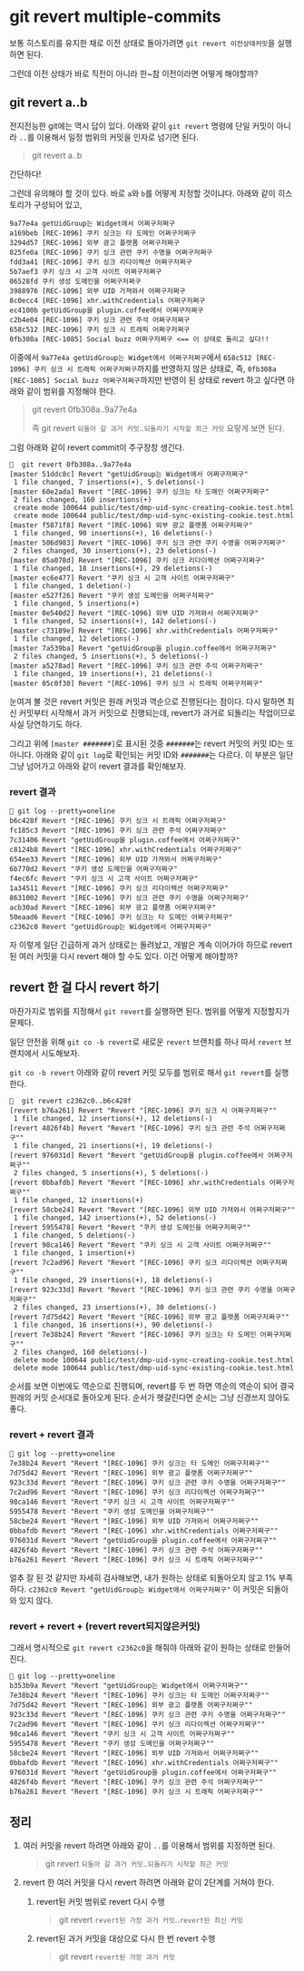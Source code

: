 # git revert multiple-commits

보통 히스토리를 유지한 채로 이전 상태로 돌아가려면 `git revert 이전상태커밋`을 실행하면 된다.

그런데 이전 상태가 바로 직전이 아니라 한~참 이전이라면 어떻게 해야할까?

## git revert a..b

전지전능한 git에는 역시 답이 있다. 아래와 같이 `git revert` 명령에 단일 커밋이 아니라 `..`를 이용해서 일정 범위의 커밋을 인자로 넘기면 된다.

>git revert a..b

간단하다! 

그런데 유의해야 할 것이 있다. 바로 `a`와 `b`를 어떻게 지정할 것이냐다. 아래와 같이 히스토리가 구성되어 있고, 

```
9a77e4a getUidGroup는 Widget에서 어쩌구저쩌구
a169beb [REC-1096] 쿠키 싱크는 타 도메인 어쩌구저쩌구
3294d57 [REC-1096] 외부 광고 플랫폼 어쩌구저쩌구
825fe0a [REC-1096] 쿠키 싱크 관련 쿠키 수명을 어쩌구저쩌구
fdd3a41 [REC-1096] 쿠키 싱크 리다이렉션 어쩌구저쩌구
5b7aef3 쿠키 싱크 시 고객 사이트 어쩌구저쩌구
06528fd 쿠키 생성 도메인을 어쩌구저쩌구
3988976 [REC-1096] 외부 UID 가져와서 어쩌구저쩌구
8c0ecc4 [REC-1096] xhr.withCredentials 어쩌구저쩌구
ec4100b getUidGroup을 plugin.coffee에서 어쩌구저쩌구
c2b4e04 [REC-1096] 쿠키 싱크 관련 주석 어쩌구저쩌구
658c512 [REC-1096] 쿠키 싱크 시 트래픽 어쩌구저쩌구
0fb308a [REC-1085] Social buzz 어쩌구저쩌구 <== 이 상태로 돌리고 싶다!!
```

이중에서 `9a77e4a getUidGroup는 Widget에서 어쩌구저쩌구`에서 `658c512 [REC-1096] 쿠키 싱크 시 트래픽 어쩌구저쩌구`까지를 반영하지 않은 상태로, 즉, `0fb308a [REC-1085] Social buzz 어쩌구저쩌구`까지만 반영이 된 상태로 revert  하고 싶다면 아래와 같이 범위를 지정해야 한다.

>git revert 0fb308a..9a77e4a
>
>즉 git revert `되돌아 갈 과거 커밋`..`되돌리기 시작할 최근 커밋` 요렇게 보면 된다.

그럼 아래와 같이 revert commit이 주구장창 생긴다.

```
🍺  git revert 0fb308a..9a77e4a
[master 51ddc8c] Revert "getUidGroup는 Widget에서 어쩌구저쩌구"
 1 file changed, 7 insertions(+), 5 deletions(-)
[master 60e2ada] Revert "[REC-1096] 쿠키 싱크는 타 도메인 어쩌구저쩌구"
 2 files changed, 160 insertions(+)
 create mode 100644 public/test/dmp-uid-sync-creating-cookie.test.html
 create mode 100644 public/test/dmp-uid-sync-existing-cookie.test.html
[master f5871f8] Revert "[REC-1096] 외부 광고 플랫폼 어쩌구저쩌구"
 1 file changed, 90 insertions(+), 16 deletions(-)
[master 506d983] Revert "[REC-1096] 쿠키 싱크 관련 쿠키 수명을 어쩌구저쩌구"
 2 files changed, 30 insertions(+), 23 deletions(-)
[master 05a078d] Revert "[REC-1096] 쿠키 싱크 리다이렉션 어쩌구저쩌구"
 1 file changed, 18 insertions(+), 29 deletions(-)
[master ec6e477] Revert "쿠키 싱크 시 고객 사이트 어쩌구저쩌구"
 1 file changed, 1 deletion(-)
[master e527f26] Revert "쿠키 생성 도메인을 어쩌구저쩌구"
 1 file changed, 5 insertions(+)
[master 0e540d2] Revert "[REC-1096] 외부 UID 가져와서 어쩌구저쩌구"
 1 file changed, 52 insertions(+), 142 deletions(-)
[master c73189e] Revert "[REC-1096] xhr.withCredentials 어쩌구저쩌구"
 1 file changed, 12 deletions(-)
[master 7a539ba] Revert "getUidGroup을 plugin.coffee에서 어쩌구저쩌구"
 2 files changed, 5 insertions(+), 5 deletions(-)
[master a5278ad] Revert "[REC-1096] 쿠키 싱크 관련 주석 어쩌구저쩌구"
 1 file changed, 19 insertions(+), 21 deletions(-)
[master 05c0f30] Revert "[REC-1096] 쿠키 싱크 시 트래픽 어쩌구저쩌구"
```

눈여겨 볼 것은 revert 커밋은 원래 커밋과 역순으로 진행된다는 점이다. 다시 말하면 최신 커밋부터 시작해서 과거 커밋으로 진행되는데, revert가 과거로 되돌리는 작업이므로 사실 당연하기도 하다.

그리고 위에 `[master #######]`로 표시된 것중 `#######`는 revert 커밋의 커밋 ID는 또 아니다. 아래와 같이 `git log`로 확인되는 커밋 ID와 `#######`는 다르다. 이 부분은 일단 그냥 넘어가고 아래와 같이 revert 결과를 확인해보자.

### revert 결과

```
🍺 git log --pretty=oneline
b6c428f Revert "[REC-1096] 쿠키 싱크 시 트래픽 어쩌구저쩌구"
fc185c3 Revert "[REC-1096] 쿠키 싱크 관련 주석 어쩌구저쩌구"
7c31406 Revert "getUidGroup을 plugin.coffee에서 어쩌구저쩌구"
c8124b8 Revert "[REC-1096] xhr.withCredentials 어쩌구저쩌구"
654ee33 Revert "[REC-1096] 외부 UID 가져와서 어쩌구저쩌구"
6b770d2 Revert "쿠키 생성 도메인을 어쩌구저쩌구"
f4ec6fc Revert "쿠키 싱크 시 고객 사이트 어쩌구저쩌구"
1a34511 Revert "[REC-1096] 쿠키 싱크 리다이렉션 어쩌구저쩌구"
8631002 Revert "[REC-1096] 쿠키 싱크 관련 쿠키 수명을 어쩌구저쩌구"
acb30ad Revert "[REC-1096] 외부 광고 플랫폼 어쩌구저쩌구"
50eaad6 Revert "[REC-1096] 쿠키 싱크는 타 도메인 어쩌구저쩌구"
c2362c0 Revert "getUidGroup는 Widget에서 어쩌구저쩌구"
```

자 이렇게 일단 긴급하게 과거 상태로는 돌려놨고, 개발은 계속 이어가야 하므로 revert 된 여러 커밋을 다시 revert 해야 할 수도 있다. 이건 어떻게 해야할까?

## revert 한 걸 다시 revert 하기

마찬가지로 범위를 지정해서 `git revert`를 실행하면 된다. 범위를 어떻게 지정할지가 문제다.

일단 안전을 위해 `git co -b revert`로 새로운 `revert` 브랜치를 하나 따서 `revert` 브랜치에서 시도해보자.

`git co -b revert` 아래와 같이 revert 커밋 모두를 범위로 해서 `git revert`를 실행한다.

```
🍺  git revert c2362c0..b6c428f
[revert b76a261] Revert "Revert "[REC-1096] 쿠키 싱크 시 어쩌구저쩌구""
 1 file changed, 12 insertions(+), 12 deletions(-)
[revert 4826f4b] Revert "Revert "[REC-1096] 쿠키 싱크 관련 주석 어쩌구저쩌구""
 1 file changed, 21 insertions(+), 19 deletions(-)
[revert 976031d] Revert "Revert "getUidGroup을 plugin.coffee에서 어쩌구저쩌구""
 2 files changed, 5 insertions(+), 5 deletions(-)
[revert 0bbafdb] Revert "Revert "[REC-1096] xhr.withCredentials 어쩌구저쩌구""
 1 file changed, 12 insertions(+)
[revert 58cbe24] Revert "Revert "[REC-1096] 외부 UID 가져와서 어쩌구저쩌구""
 1 file changed, 142 insertions(+), 52 deletions(-)
[revert 5955478] Revert "Revert "쿠키 생성 도메인을 어쩌구저쩌구""
 1 file changed, 5 deletions(-)
[revert 98ca146] Revert "Revert "쿠키 싱크 시 고객 사이트 어쩌구저쩌구""
 1 file changed, 1 insertion(+)
[revert 7c2ad96] Revert "Revert "[REC-1096] 쿠키 싱크 리다이렉션 어쩌구저쩌구""
 1 file changed, 29 insertions(+), 18 deletions(-)
[revert 923c33d] Revert "Revert "[REC-1096] 쿠키 싱크 관련 쿠키 수명을 어쩌구저쩌구""
 2 files changed, 23 insertions(+), 30 deletions(-)
[revert 7d75d42] Revert "Revert "[REC-1096] 외부 광고 플랫폼 어쩌구저쩌구""
 1 file changed, 16 insertions(+), 90 deletions(-)
[revert 7e38b24] Revert "Revert "[REC-1096] 쿠키 싱크는 타 도메인 어쩌구저쩌구""
 2 files changed, 160 deletions(-)
 delete mode 100644 public/test/dmp-uid-sync-creating-cookie.test.html
 delete mode 100644 public/test/dmp-uid-sync-existing-cookie.test.html
```

순서를 보면 이번에도 역순으로 진행되며, revert를 두 번 하면 역순의 역순이 되어 결국   원래의 커밋 순서대로 돌아오게 된다. 순서가 헷갈린다면 순서는 그냥 신경쓰지 않아도 좋다.

### revert + revert 결과

```
🍺 git log --pretty=oneline
7e38b24 Revert "Revert "[REC-1096] 쿠키 싱크는 타 도메인 어쩌구저쩌구""
7d75d42 Revert "Revert "[REC-1096] 외부 광고 플랫폼 어쩌구저쩌구""
923c33d Revert "Revert "[REC-1096] 쿠키 싱크 관련 쿠키 수명을 어쩌구저쩌구""
7c2ad96 Revert "Revert "[REC-1096] 쿠키 싱크 리다이렉션 어쩌구저쩌구""
98ca146 Revert "Revert "쿠키 싱크 시 고객 사이트 어쩌구저쩌구""
5955478 Revert "Revert "쿠키 생성 도메인을 어쩌구저쩌구""
58cbe24 Revert "Revert "[REC-1096] 외부 UID 가져와서 어쩌구저쩌구""
0bbafdb Revert "Revert "[REC-1096] xhr.withCredentials 어쩌구저쩌구""
976031d Revert "Revert "getUidGroup을 plugin.coffee에서 어쩌구저쩌구""
4826f4b Revert "Revert "[REC-1096] 쿠키 싱크 관련 주석 어쩌구저쩌구""
b76a261 Revert "Revert "[REC-1096] 쿠키 싱크 시 트래픽 어쩌구저쩌구""
```

얼추 잘 된 것 같지만 자세히 검사해보면, 내가 원하는 상태로 되돌아오지 않고 1% 부족하다. `c2362c0 Revert "getUidGroup는 Widget에서 어쩌구저쩌구"` 이 커밋은 되돌아와 있지 않다.

### revert + revert + (revert revert되지않은커밋)

그래서 명시적으로 `git revert c2362c0`을 해줘야 아래와 같이 원하는 상태로 만들어진다.

```
🍺 git log --pretty=oneline
b353b9a Revert "Revert "getUidGroup는 Widget에서 어쩌구저쩌구""
7e38b24 Revert "Revert "[REC-1096] 쿠키 싱크는 타 도메인 어쩌구저쩌구""
7d75d42 Revert "Revert "[REC-1096] 외부 광고 플랫폼 어쩌구저쩌구""
923c33d Revert "Revert "[REC-1096] 쿠키 싱크 관련 쿠키 수명을 어쩌구저쩌구""
7c2ad96 Revert "Revert "[REC-1096] 쿠키 싱크 리다이렉션 어쩌구저쩌구""
98ca146 Revert "Revert "쿠키 싱크 시 고객 사이트 어쩌구저쩌구""
5955478 Revert "Revert "쿠키 생성 도메인을 어쩌구저쩌구""
58cbe24 Revert "Revert "[REC-1096] 외부 UID 가져와서 어쩌구저쩌구""
0bbafdb Revert "Revert "[REC-1096] xhr.withCredentials 어쩌구저쩌구""
976031d Revert "Revert "getUidGroup을 plugin.coffee에서 어쩌구저쩌구""
4826f4b Revert "Revert "[REC-1096] 쿠키 싱크 관련 주석 어쩌구저쩌구""
b76a261 Revert "Revert "[REC-1096] 쿠키 싱크 시 트래픽 어쩌구저쩌구""
```

## 정리

1. 여러 커밋을 revert 하려면 아래와 같이 `..`를 이용해서 범위를 지정하면 된다.

    >git revert `되돌아 갈 과거 커밋`..`되돌리기 시작할 최근 커밋`
    
1. revert 한 여러 커밋을 다시 revert 하려면 아래와 같이 2단계를 거쳐야 한다.

    1. revert된 커밋 범위로 revert 다시 수행
    
        >git revert `revert된 가장 과거 커밋`..`revert된 최신 커밋`
        
    1. revert된 과거 커밋을 대상으로 다시 한 번 revert 수행

        >git revert `revert된 가장 과거 커밋`

